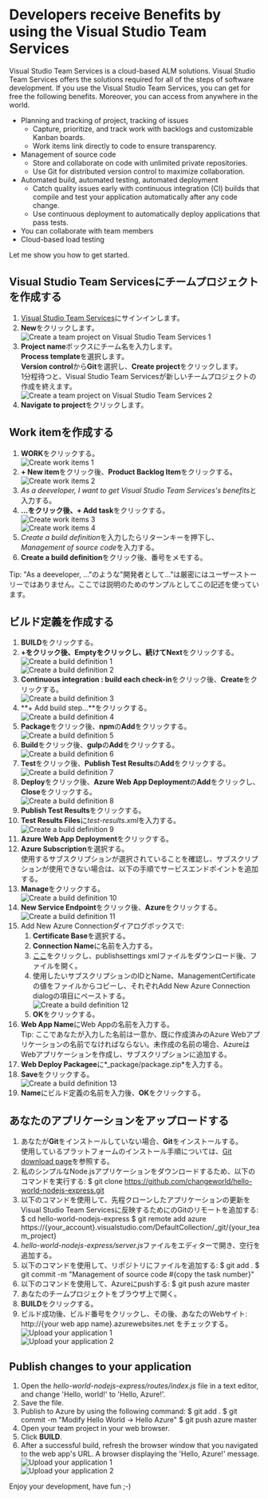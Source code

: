 # Developers receive Benefits by using the Visual Studio Team Services

Visual Studio Team Services is a cloud-based ALM solutions.
Visual Studio Team Services offers the solutions required for all of the steps of software development.
If you use the Visual Studio Team Services, you can get for free the following benefits. Moreover, you can access from anywhere in the world.

* Planning and tracking of project, tracking of issues
    * Capture, prioritize, and track work with backlogs and customizable Kanban boards.
    * Work items link directly to code to ensure transparency.
* Management of source code
    * Store and collaborate on code with unlimited private repositories.
    * Use Git for distributed version control to maximize collaboration.
* Automated build, automated testing, automated deployment
    * Catch quality issues early with continuous integration (CI) builds that compile and test your application automatically after any code change.
    * Use continuous deployment to automatically deploy applications that pass tests.
* You can collaborate with team members
* Cloud-based load testing

Let me show you how to get started.

## Visual Studio Team Servicesにチームプロジェクトを作成する

1. [Visual Studio Team Services](https://www.visualstudio.com/)にサインインします。
2. **New**をクリックします。  
![Create a team project on Visual Studio Team Services 1](https://lh3.googleusercontent.com/-ReuwtPz4lOM/Vmisc0MYdCI/AAAAAAAAB5U/ormPqPc-DRQ/s640-Ic42/image001.png)
3. **Project name**ボックスにチーム名を入力します。  
**Process template**を選択します。  
**Version control**から**Git**を選択し、**Create project**をクリックします。  
1分程待つと、Visual Studio Team Servicesが新しいチームプロジェクトの作成を終えます。  
![Create a team project on Visual Studio Team Services 2](https://lh3.googleusercontent.com/-EQf8-fCD4_s/Vmisc1lVH4I/AAAAAAAAB7I/Vyy0jK7QgEI/s640-Ic42/image002.png)
4. **Navigate to project**をクリックします。

## Work itemを作成する

1. **WORK**をクリックする。  
![Create work items 1](https://lh3.googleusercontent.com/-54nmXwTHK1E/VmiscmJoUjI/AAAAAAAAB4w/oh0Y3WjGFxI/s640-Ic42/image003.png)
2. **+ New item**をクリック後、**Product Backlog Item**をクリックする。  
![Create work items 2](https://lh3.googleusercontent.com/-CIQzn2puEfE/VmisdOdM5BI/AAAAAAAAB7M/j1ggFeOe2GE/s640-Ic42/image004.png)
3. *As a deeveloper, I want to get Visual Studio Team Services's benefits*と入力する。
4. **…**をクリック後、**+ Add task**をクリックする。  
![Create work items 3](https://lh3.googleusercontent.com/-Va-rbsaskXI/VmisdTaVw5I/AAAAAAAAB6I/va14EhT1ji4/s640-Ic42/image005.png)  
![Create work items 4](https://lh3.googleusercontent.com/-x92_rXABQns/VmisdVwu1FI/AAAAAAAAB48/x9xx3K0kNi0/s640-Ic42/image006.png)
5. *Create a build definition*を入力したらリターンキーを押下し、*Management of source code*を入力する。
6. **Create a build definition**をクリック後、番号をメモする。

Tip: "As a deeveloper, …"のような"開発者として…"は厳密にはユーザーストーリーではありません。ここでは説明のためのサンプルとしてこの記述を使っています。

## ビルド定義を作成する

1. **BUILD**をクリックする。
2. **+**をクリック後、**Empty**をクリックし、続けて**Next**をクリックする。  
![Create a build definition 1](https://lh3.googleusercontent.com/-qOPGt_YUKfk/VmisdvzlR5I/AAAAAAAAB7Q/Y6Iv3LVCyLE/s640-Ic42/image007.png)  
![Create a build definition 2](https://lh3.googleusercontent.com/-UnQtw7hoAXo/Vmisd2atxJI/AAAAAAAAB5M/p2U9aP-JpGc/s640-Ic42/image008.png)
3. **Continuous integration : build each check-in**をクリック後、**Create**をクリックする。  
![Create a build definition 3](https://lh3.googleusercontent.com/-uGUinxG1H38/Vmisd0KoysI/AAAAAAAAB5o/GIwULQ_wjSs/s640-Ic42/image009.png)
4. **+ Add build step…**をクリックする。  
![Create a build definition 4](https://lh3.googleusercontent.com/--pT6AmxnvlE/VmiseO0UJZI/AAAAAAAAB60/thqTUUI3Ygc/s640-Ic42/image010.png)
5. **Package**をクリック後、**npm**の**Add**をクリックする。  
![Create a build definition 5](https://lh3.googleusercontent.com/-mg4E7KIltXA/VmiseTzsk9I/AAAAAAAAB68/Kj8oifg3Plo/s640-Ic42/image011.png)
6. **Build**をクリック後、**gulp**の**Add**をクリックする。  
![Create a build definition 6](https://lh3.googleusercontent.com/-yJuKJYo4WjI/VmisejR6RkI/AAAAAAAAB5k/LIFCrcmo0F0/s640-Ic42/image012.png)
7. **Test**をクリック後、**Publish Test Results**の**Add**をクリックする。  
![Create a build definition 7](https://lh3.googleusercontent.com/-sYBD1QUkp3Y/VmisewX8zJI/AAAAAAAAB5w/931feG94WZg/s640-Ic42/image013.png)
8. **Deploy**をクリック後、**Azure Web App Deployment**の**Add**をクリックし、**Close**をクリックする。  
![Create a build definition 8](https://lh3.googleusercontent.com/-lhfer9KmhPE/VmisfBVLWFI/AAAAAAAAB6A/0akt1eAPh8I/s640-Ic42/image014.png)
9. **Publish Test Results**をクリックする。
10. **Test Results Files**に*test-results.xml*を入力する。  
![Create a build definition 9](https://lh3.googleusercontent.com/-r8K2AHXPeAc/VmisfLp2tgI/AAAAAAAAB58/4sC6aqC8WlA/s640-Ic42/image015.png)
11. **Azure Web App Deployment**をクリックする。
12. **Azure Subscription**を選択する。  
使用するサブスクリプションが選択されていることを確認し、サブスクリプションが使用できない場合は、以下の手順でサービスエンドポイントを追加する。
  1. **Manage**をクリックする。  
  ![Create a build definition 10](https://lh3.googleusercontent.com/-AjUWeFhYhcs/VmisfQL4NBI/AAAAAAAAB6w/Aow_NVnjddA/s640-Ic42/image016.png)
  2. **New Service Endpoint**をクリック後、**Azure**をクリックする。  
  ![Create a build definition 11](https://lh3.googleusercontent.com/-IYhV8uAPFtI/VmisgfvmswI/AAAAAAAAB6c/zlL4OTGhaxc/s640-Ic42/image017.png)
  3. Add New Azure Connectionダイアログボックスで:
      1. **Certificate Base**を選択する。
      2. **Connection Name**に名前を入力する。
      3. [ここ](https://go.microsoft.com/fwlink/?LinkId=254432)をクリックし、publishsettings xmlファイルをダウンロード後、ファイルを開く。
      4. 使用したいサブスクリプションのIDとName、ManagementCertificateの値をファイルからコピーし、それぞれAdd New Azure Connection dialogの項目にペーストする。  
      ![Create a build definition 12](https://lh3.googleusercontent.com/-Yi-NsbiKmh4/VmisgowbEtI/AAAAAAAAB6Y/lo7qrM0Wg6c/s640-Ic42/image018.png)
      5. **OK**をクリックする。
13. **Web App Name**にWeb Appの名前を入力する。  
Tip: ここであなたが入力した名前は一意か、既に作成済みのAzure Webアプリケーションの名前でなければならない。未作成の名前の場合、AzureはWebアプリケーションを作成し、サブスクリプションに追加する。
14. **Web Deploy Packagee**に*_package/package.zip*を入力する。
15. **Save**をクリックする。  
![Create a build definition 13](https://lh3.googleusercontent.com/-ytPyQVUuxic/VmisgiUYOHI/AAAAAAAAB6U/WZRO5PVdlwI/s640-Ic42/image019.png)
16. **Name**にビルド定義の名前を入力後、**OK**をクリックする。

## あなたのアプリケーションをアップロードする

1. あなたが**Git**をインストールしていない場合、**Git**をインストールする。  
使用しているプラットフォームのインストール手順については、[Git download page](http://git-scm.com/download)を参照する。
2. 私のシンプルなNode.jsアプリケーションをダウンロードするため、以下のコマンドを実行する:
    $ git clone https://github.com/changeworld/hello-world-nodejs-express.git
3. 以下のコマンドを使用して、先程クローンしたアプリケーションの更新をVisual Studio Team Servicesに反映するためにのGitのリモートを追加する:
    $ cd hello-world-nodejs-express
    $ git remote add azure https://{your_account}.visualstudio.com/DefaultCollection/_git/{your_team_project}
4. *hello-world-nodejs-express/server.js*ファイルをエディターで開き、空行を追加する。
5. 以下のコマンドを使用して、リポジトリにファイルを追加する:
    $ git add .
    $ git commit -m "Management of source code #{copy the task number}"
6. 以下のコマンドを使用して、Azureにpushする:
    $ git push azure master
7. あなたのチームプロジェクトをブラウザ上で開く。
8. **BUILD**をクリックする。
9. ビルド成功後、ビルド番号をクリックし、その後、あなたのWebサイト: http://{your web app name}.azurewebsites.net をチェックする。  
![Upload your application 1](https://lh3.googleusercontent.com/-Gtesh_MM0tA/VmishLC_EnI/AAAAAAAAB7E/tO6Q4rgcNSw/s640-Ic42/image021.png)  
![Upload your application 2](https://lh3.googleusercontent.com/-2jJU7iR63Vc/VmishU_HZuI/AAAAAAAAB6s/v683cG5R_8s/s640-Ic42/image022.png)

## Publish changes to your application

1. Open the *hello-world-nodejs-express/routes/index.js* file in a text editor, and change 'Hello, world!' to 'Hello, Azure!'.
2. Save the file.
3. Publish to Azure by using the following command:
    $ git add .
    $ git commit -m "Modify Hello World -> Hello Azure"
    $ git push azure master
4. Open your team project in your web browser.
5. Click **BUILD**.
6. After a successful build, refresh the browser window that you navigated to the web app's URL. A browser displaying the 'Hello, Azure!' message.  
![Upload your application 1](https://lh3.googleusercontent.com/-j826snN-trg/VmishnAWyJI/AAAAAAAAB64/Oov-N4ENo-I/s640-Ic42/image023.png)  
![Upload your application 2](https://lh3.googleusercontent.com/-l8YCj91UY6s/Vmish5R2a3I/AAAAAAAAB7A/9hEQJsoUjug/s640-Ic42/image024.png)

Enjoy your development, have fun ;-)
